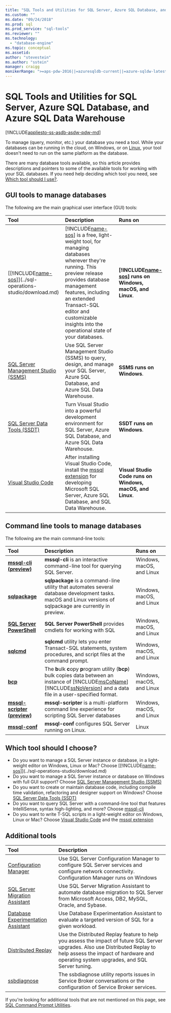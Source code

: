 ```yaml
---
title: "SQL Tools and Utilities for SQL Server, Azure SQL Database, and Azure SQL Data Warehouse | Microsoft Docs"
ms.custom: ""
ms.date: "09/24/2018"
ms.prod: sql
ms.prod_service: "sql-tools"
ms.reviewer: ""
ms.technology: 
  - "database-engine"
ms.topic: conceptual
ms.assetid: 
author: "stevestein"
ms.author: "sstein"
manager: craigg
monikerRange: ">=aps-pdw-2016||=azuresqldb-current||=azure-sqldw-latest||>=sql-server-2016||=sqlallproducts-allversions||>=sql-server-linux-2017"
---
```

# SQL Tools and Utilities for SQL Server, Azure SQL Database, and Azure SQL Data Warehouse
[!INCLUDE[appliesto-ss-asdb-asdw-pdw-md](../includes/appliesto-ss-asdb-asdw-pdw-md.md)]

To manage (query, monitor, etc.) your database you need a tool. While your databases can be running in the cloud, on Windows, or on [Linux](../linux/sql-server-linux-overview.md), your tool doesn't need to run on the same platform as the database. 

There are many database tools available, so this article provides descriptions and pointers to some of the available tools for working with your SQL databases. If you need help deciding which tool you need, see [Which tool should I use?](#which-tool-should-i-choose).


## GUI tools to manage databases  

The following are the main graphical user interface (GUI) tools:

| Tool | Description | Runs on |
|:--|:--|:--|
| [[!INCLUDE[name-sos](../includes/name-sos.md)]](../sql-operations-studio/download.md) | [!INCLUDE[name-sos](../includes/name-sos-short.md)] is a free, light-weight tool, for managing databases wherever they're running. This preview release provides database management features, including an extended Transact-SQL editor and customizable insights into the operational state of your databases. | **[!INCLUDE[name-sos](../includes/name-sos-short.md)] runs on Windows, macOS, and Linux**.|
| [SQL Server Management Studio (SSMS)](../ssms/download-sql-server-management-studio-ssms.md) | Use SQL Server Management Studio (SSMS) to query, design, and manage your SQL Server, Azure SQL Database, and Azure SQL Data Warehouse. | **SSMS runs on Windows**.|
| [SQL Server Data Tools (SSDT)](../ssdt/download-sql-server-data-tools-ssdt.md) | Turn Visual Studio into a powerful development environment for SQL Server, Azure SQL Database, and Azure SQL Data Warehouse.| **SSDT runs on Windows**.|
| [Visual Studio Code](https://code.visualstudio.com/)| After installing Visual Studio Code, install the [mssql extension](https://marketplace.visualstudio.com/items?itemName=ms-mssql.mssql) for developing Microsoft SQL Server, Azure SQL Database, and SQL Data Warehouse.| **Visual Studio Code runs on Windows, macOS, and Linux**.|


## Command line tools to manage databases

The following are the main command-line tools:

| Tool | Description | Runs on |
|:--|:--|:--|
|[**mssql-cli (preview)**](mssql-cli.md)|**mssql-cli** is an interactive command-line tool for querying SQL Server. | Windows, macOS, and Linux|
| [**sqlpackage**](sqlpackage.md) |**sqlpackage** is a command-line utility that automates several database development tasks. macOS and Linux versions of sqlpackage are currently in preview. | Windows, macOS, and Linux|
|[**SQL Server PowerShell**](../powershell/sql-server-powershell.md)| **SQL Server PowerShell** provides cmdlets for working with SQL| Windows, macOS, and Linux|
| [**sqlcmd**](sqlcmd-utility.md) |**sqlcmd** utility lets you enter Transact-SQL statements, system procedures, and script files at the command prompt. | Windows, macOS, and Linux|
|[**bcp**](../2014/tools/bcp-utility.md)|The **b**ulk **c**opy **p**rogram utility (**bcp**) bulk copies data between an instance of [!INCLUDE[msCoName](../includes/msconame-md.md)] [!INCLUDE[ssNoVersion](../includes/ssnoversion-md.md)] and a data file in a user-specified format.|Windows, macOS, and Linux|
|[**mssql-scripter (preview)**](https://github.com/Microsoft/mssql-scripter)|**mssql-scripter** is a multi-platform command line experience for scripting SQL Server databases|Windows, macOS, and Linux|
|[**mssql-conf**](../linux/sql-server-linux-configure-mssql-conf.md)|**mssql-conf** configures SQL Server running on Linux.|Linux|



## Which tool should I choose?

- Do you want to manage a SQL Server instance or database, in a light-weight editor on Windows, Linux or Mac? Choose [[!INCLUDE[name-sos](../includes/name-sos.md)]](../sql-operations-studio/download.md)
- Do you want to manage a SQL Server instance or database on Windows with full GUI support? Choose [SQL Server Management Studio (SSMS)](../ssms/download-sql-server-management-studio-ssms.md)
- Do you want to create or maintain database code, including compile time validation, refactoring and designer support on Windows? Choose [SQL Server Data Tools (SSDT)](../ssdt/download-sql-server-data-tools-ssdt.md)
- Do you want to query SQL Server with a command-line tool that features IntelliSense, syntax high-lighting, and more? Choose [mssql-cli](mssql-cli.md)
- Do you want to write T-SQL scripts in a light-weight editor on Windows, Linux or Mac? Choose [Visual Studio Code](https://code.visualstudio.com/) and the [mssql extension](https://marketplace.visualstudio.com/items?itemName=ms-mssql.mssql)



## Additional tools

| Tool | Description |
|:--|:--|
| [Configuration Manager](../tools/configuration-manager/sql-server-configuration-manager-help.md) | Use SQL Server Configuration Manager to configure SQL Server services and configure network connectivity. Configuration Manager runs on Windows|
| [SQL Server Migration Assistant](../ssma/sql-server-migration-assistant.md) | Use SQL Server Migration Assistant to automate database migration to SQL Server from Microsoft Access, DB2, MySQL, Oracle, and Sybase.|
| [Database Experimentation Assistant](../dea/database-experimentation-assistant-overview.md) | Use Database Experimentation Assistant to evaluate a targeted version of SQL for a given workload. |
| [Distributed Replay](../tools/distributed-replay/install-distributed-replay-overview.md) | Use the Distributed Replay feature to help you assess the impact of future SQL Server upgrades. Also use Distributed Replay to help assess the impact of hardware and operating system upgrades, and SQL Server tuning. |
| [ssbdiagnose](../tools/ssbdiagnose/ssbdiagnose-utility-service-broker.md) | The ssbdiagnose utility reports issues in Service Broker conversations or the configuration of Service Broker services. |

If you're looking for additional tools that are not mentioned on this page, see [SQL Command Prompt Utilities](command-prompt-utility-reference-database-engine.md).

